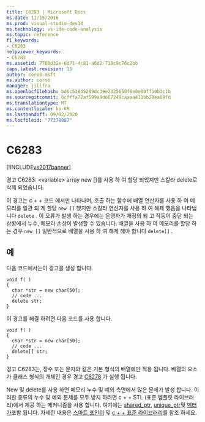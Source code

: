 ```yaml
---
title: C6283 | Microsoft Docs
ms.date: 11/15/2016
ms.prod: visual-studio-dev14
ms.technology: vs-ide-code-analysis
ms.topic: reference
f1_keywords:
- C6283
helpviewer_keywords:
- C6283
ms.assetid: 7760d32e-6d71-4c81-a6d2-719c9c76c2bb
caps.latest.revision: 15
author: corob-msft
ms.author: corob
manager: jillfra
ms.openlocfilehash: bd6c53845289dc39e2325650f6e0e00ffa0b3c1b
ms.sourcegitcommit: 6cfffa72af599a9d667249caaaa411bb28ea69fd
ms.translationtype: MT
ms.contentlocale: ko-KR
ms.lasthandoff: 09/02/2020
ms.locfileid: "77278087"
---
```

# <a name="c6283"></a>C6283
[!INCLUDE[vs2017banner](../includes/vs2017banner.md)]

경고 C6283: \<variable> array new []를 사용 하 여 할당 되었지만 스칼라 delete로 삭제 되었습니다.  
  
 이 경고는 c + + 코드 에서만 나타나며, 호출 하는 함수에 배열 연산자를 사용 하 여 메모리를 일관 되 게 할당 `new []` 했지만 스칼라 연산자를 사용 하 여 해제 했음을 나타냅니다 `delete` . 이 오류가 발생 하는 경우에는 운영자가 재정의 되 고 작동이 중단 되는 상황에서 누수, 메모리 손상이 발생할 수 있습니다. 배열을 사용 하 여 메모리를 할당 하는 경우 `new []` 일반적으로 배열을 사용 하 여 해제 해야 합니다 `delete[]` .  
  
## <a name="example"></a>예  
 다음 코드에서는이 경고를 생성 합니다.  
  
```  
void f( )  
{  
  char *str = new char[50];  
  // code ...  
  delete str;  
}  
```  
  
 이 경고를 해결 하려면 다음 코드를 사용 합니다.  
  
```  
void f( )  
{  
  char *str = new char[50];  
  // code ...  
  delete[] str;  
}  
```  
  
 경고 C6283는, 정수 또는 문자와 같은 기본 형식의 배열에만 적용 됩니다. 배열의 요소가 클래스 형식의 개체인 경우 경고 [C6278](../code-quality/c6278.md) 가 실행 됩니다.  
  
 New 및 delete를 사용 하면 메모리 누수 및 예외 측면에서 많은 문제가 발생 합니다. 이러한 종류의 누수 및 예외 문제를 모두 방지 하려면 c + + STL (표준 템플릿 라이브러리)에서 제공 하는 메커니즘을 사용 합니다. 여기에는 [shared_ptr](https://msdn.microsoft.com/library/1469fc51-c658-43f1-886c-f4530dd84860), [unique_ptr](https://msdn.microsoft.com/library/acdf046b-831e-4a4a-83aa-6d4ee467db9a)및 [벡터가](https://msdn.microsoft.com/library/c1431ad8-c0b6-4dbb-89c4-5f651e432d7f)포함 됩니다. 자세한 내용은 [스마트 포인터](https://msdn.microsoft.com/library/909ef870-904c-49b6-b8cd-e9d0b7dc9435) 및 [c + + 표준 라이브러리](https://msdn.microsoft.com/library/a37d3ba3-58af-47c7-9ee2-441ccd7b77ee)를 참조 하세요.
